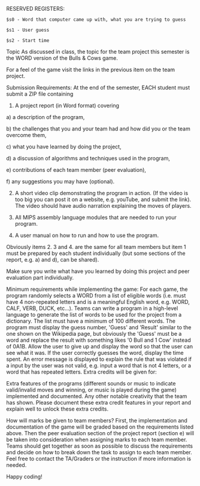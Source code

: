 RESERVED REGISTERS:
	
	$s0 - Word that computer came up with, what you are trying to guess
	
	$s1 - User guess
	
	$s2 - Start time

Topic
As discussed in class, the topic for the team project this semester is the WORD version of the Bulls & Cows game.

For a feel of the game visit the links in the previous item on the team project.   

Submission Requirements:
At the end of the semester, EACH student must submit a ZIP file containing

1. A project report (in Word format) covering

a) a description of the program,

b) the challenges that you and your team had  and how did you or the team overcome them,

c) what you have learned by doing the project,

d) a discussion of algorithms and techniques used in the program,

e) contributions of each team member (peer evaluation), 

f) any suggestions you may have (optional).

2. A short video clip demonstrating the program in action. (If the video is too big you can post it on a website, e.g. youTube, and submit the link). The video should have audio narration explaining the moves of players.

3. All MIPS assembly language modules that are needed to run your program.

4. A user manual on how to run and how to use the program.

Obviously items 2. 3 and 4. are the same for all team members but item 1 must be prepared by each student individually (but some sections of the report, e.g. a) and d), can be shared).

Make sure you write what have you learned by doing this project and peer evaluation part individually.

Minimum requirements while implementing the game:
For each game, the program randomly selects a WORD from a list of eligible words (i.e. must have 4 non-repeated letters and is a meaningful English word, e.g. WORD, CALF, VERB, DUCK, etc...). Teams can write a program in a high-level language to generate the list of words to be used for the project from a dictionary. The list must have a minimum of 100 different words. 
The program must display the guess number, 'Guess' and 'Result' similar to the one shown on the Wikipedia page, but obviously the 'Guess' must be a word and replace the result with something likes '0 Bull and 1 Cow' instead of 0A1B. 
Allow the user to give up and display the word so that the user can see what it was.
If the user correctly guesses the word, display the time spent.
An error message is displayed to explain the rule that was violated if a input by the user was not valid, e.g. input a word that is not 4 letters, or a word that has repeated letters.
Extra credits will be given for:

Extra features of the programs (different sounds or music to indicate valid/invalid moves and winning, or music is played during the game) implemented and documented.
Any other notable creativity that the team has shown.
Please document these extra credit features in your report and explain well to unlock these extra credits.

How will marks be given to team members?
First, the implementation and documentation of the game will be graded based on the requirements listed above.
Then the peer evaluation section of the project report (section e) will be taken into consideration when assigning marks to each team member. 
Teams should get together as soon as possible to discuss the requirements and decide on how to break down the task to assign to each team member. Feel free to contact the TA/Graders or the instruction if more information is needed.

Happy coding!
